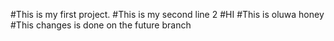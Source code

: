 #This is my first project.
#This is my second line 2
#HI 
#This is oluwa honey
#This changes is done on the future branch